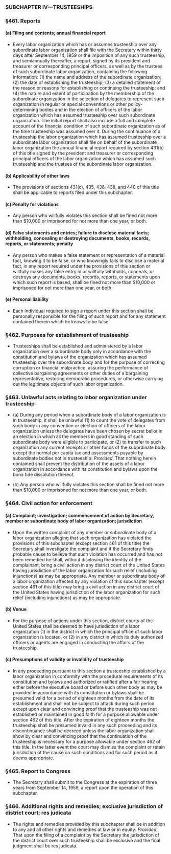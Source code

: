 ### SUBCHAPTER IV—TRUSTEESHIPS

### §461. Reports
#### (a) Filing and contents; annual financial report
* Every labor organization which has or assumes trusteeship over any subordinate labor organization shall file with the Secretary within thirty days after September 14, 1959 or the imposition of any such trusteeship, and semiannually thereafter, a report, signed by its president and treasurer or corresponding principal officers, as well as by the trustees of such subordinate labor organization, containing the following information: (1) the name and address of the subordinate organization; (2) the date of establishing the trusteeship; (3) a detailed statement of the reason or reasons for establishing or continuing the trusteeship; and (4) the nature and extent of participation by the membership of the subordinate organization in the selection of delegates to represent such organization in regular or special conventions or other policy-determining bodies and in the election of officers of the labor organization which has assumed trusteeship over such subordinate organization. The initial report shall also include a full and complete account of the financial condition of such subordinate organization as of the time trusteeship was assumed over it. During the continuance of a trusteeship the labor organization which has assumed trusteeship over a subordinate labor organization shall file on behalf of the subordinate labor organization the annual financial report required by section 431(b) of this title signed by the president and treasurer or corresponding principal officers of the labor organization which has assumed such trusteeship and the trustees of the subordinate labor organization.

#### (b) Applicability of other laws
* The provisions of sections 431(c), 435, 436, 438, and 440 of this title shall be applicable to reports filed under this subchapter.

#### (c) Penalty for violations
* Any person who willfully violates this section shall be fined not more than $10,000 or imprisoned for not more than one year, or both.

#### (d) False statements and entries; failure to disclose material facts; withholding, concealing or destroying documents, books, records, reports, or statements; penalty
* Any person who makes a false statement or representation of a material fact, knowing it to be false, or who knowingly fails to disclose a material fact, in any report required under the provisions of this section or willfully makes any false entry in or willfully withholds, conceals, or destroys any documents, books, records, reports, or statements upon which such report is based, shall be fined not more than $10,000 or imprisoned for not more than one year, or both.

#### (e) Personal liability
* Each individual required to sign a report under this section shall be personally responsible for the filing of such report and for any statement contained therein which he knows to be false.

### §462. Purposes for establishment of trusteeship
* Trusteeships shall be established and administered by a labor organization over a subordinate body only in accordance with the constitution and bylaws of the organization which has assumed trusteeship over the subordinate body and for the purpose of correcting corruption or financial malpractice, assuring the performance of collective bargaining agreements or other duties of a bargaining representative, restoring democratic procedures, or otherwise carrying out the legitimate objects of such labor organization.

### §463. Unlawful acts relating to labor organization under trusteeship
* (a) During any period when a subordinate body of a labor organization is in trusteeship, it shall be unlawful (1) to count the vote of delegates from such body in any convention or election of officers of the labor organization unless the delegates have been chosen by secret ballot in an election in which all the members in good standing of such subordinate body were eligible to participate, or (2) to transfer to such organization any current receipts or other funds of the subordinate body except the normal per capita tax and assessments payable by subordinate bodies not in trusteeship: _Provided_, That nothing herein contained shall prevent the distribution of the assets of a labor organization in accordance with its constitution and bylaws upon the bona fide dissolution thereof.

* (b) Any person who willfully violates this section shall be fined not more than $10,000 or imprisoned for not more than one year, or both.

### §464. Civil action for enforcement
#### (a) Complaint; investigation; commencement of action by Secretary, member or subordinate body of labor organization; jurisdiction
* Upon the written complaint of any member or subordinate body of a labor organization alleging that such organization has violated the provisions of this subchapter (except section 461 of this title) the Secretary shall investigate the complaint and if the Secretary finds probable cause to believe that such violation has occurred and has not been remedied he shall, without disclosing the identity of the complainant, bring a civil action in any district court of the United States having jurisdiction of the labor organization for such relief (including injunctions) as may be appropriate. Any member or subordinate body of a labor organization affected by any violation of this subchapter (except section 461 of this title) may bring a civil action in any district court of the United States having jurisdiction of the labor organization for such relief (including injunctions) as may be appropriate.

#### (b) Venue
* For the purpose of actions under this section, district courts of the United States shall be deemed to have jurisdiction of a labor organization (1) in the district in which the principal office of such labor organization is located, or (2) in any district in which its duly authorized officers or agents are engaged in conducting the affairs of the trusteeship.

#### (c) Presumptions of validity or invalidity of trusteeship
* In any proceeding pursuant to this section a trusteeship established by a labor organization in conformity with the procedural requirements of its constitution and bylaws and authorized or ratified after a fair hearing either before the executive board or before such other body as may be provided in accordance with its constitution or bylaws shall be presumed valid for a period of eighteen months from the date of its establishment and shall not be subject to attack during such period except upon clear and convincing proof that the trusteeship was not established or maintained in good faith for a purpose allowable under section 462 of this title. After the expiration of eighteen months the trusteeship shall be presumed invalid in any such proceeding and its discontinuance shall be decreed unless the labor organization shall show by clear and convincing proof that the continuation of the trusteeship is necessary for a purpose allowable under section 462 of this title. In the latter event the court may dismiss the complaint or retain jurisdiction of the cause on such conditions and for such period as it deems appropriate.

### §465. Report to Congress
* The Secretary shall submit to the Congress at the expiration of three years from September 14, 1959, a report upon the operation of this subchapter.

### §466. Additional rights and remedies; exclusive jurisdiction of district court; res judicata
* The rights and remedies provided by this subchapter shall be in addition to any and all other rights and remedies at law or in equity: _Provided_, That upon the filing of a complaint by the Secretary the jurisdiction of the district court over such trusteeship shall be exclusive and the final judgment shall be res judicata.